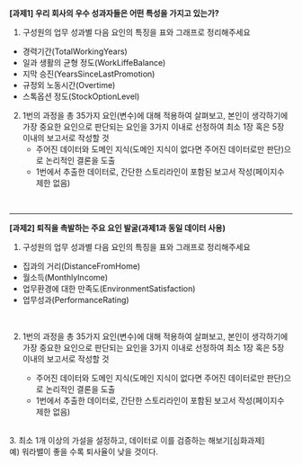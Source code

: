 **[과제1] 우리 회사의 우수 성과자들은 어떤 특성을 가지고 있는가?**
<br>
1.   구성원의 업무 성과별 다음 요인의 특징을 표와 그래프로 정리해주세요  
  - 경력기간(TotalWorkingYears) 
  - 일과 생활의 균형 정도(WorkLiffeBalance) 
  - 지막 승진(YearsSinceLastPromotion) 
  - 규정외 노동시간(Overtime)
  - 스톡옵션 정도(StockOptionLevel)
    
2. 1번의 과정을 총 35가지 요인(변수)에 대해 적용하여 살펴보고, 본인이 생각하기에 가장 중요한 요인으로 판단되는 요인을 3가지 이내로 선정하여 최소 1장 혹은 5장 이내의 보고서로 작성할 것
   - 주어진 데이터와 도메인 지식(도메인 지식이 없다면 주어진 데이터로만 판단)으로 논리적인 결론을 도출
   - 1번에서 추출한 데이터로, 간단한 스토리라인이 포함된 보고서 작성(페이지수 제한 없음)

<br>

****

 **[과제2] 퇴직을 촉발하는 주요 요인 발굴(과제1과 동일 데이터 사용)**

1.  구성원의 업무 성과별 다음 요인의 특징을 표와 그래프로 정리해주세요
   - 집과의 거리(DistanceFromHome)
   - 월소득(MonthlyIncome)
   - 업무환경에 대한 만족도(EnvironmentSatisfaction)
   - 업무성과(PerformanceRating)

<br>

2. 1번의 과정을 총 35가지 요인(변수)에 대해 적용하여 살펴보고, 본인이 생각하기에 가장 중요한 요인으로 판단되는 요인을 3가지 이내로 선정하여 최소 1장 혹은 5장 이내의 보고서로 작성할 것 <br>
    
    - 주어진 데이터와 도메인 지식(도메인 지식이 없다면 주어진 데이터로만 판단)으로 논리적인 결론을 도출
    - 1번에서 추출한 데이터로, 간단한 스토리라인이 포함된 보고서 작성(페이지수 제한 없음)
</br>
3. 최소 1개 이상의 가설을 설정하고, 데이터로 이를 검증하는 해보기[심화과제]   <br>
      예) 워라밸이 좋을 수록 퇴사율이 낮을 것이다.
